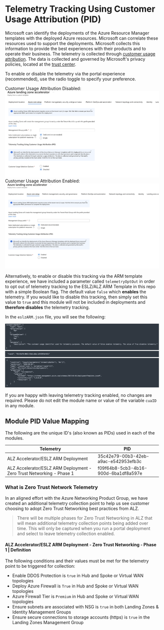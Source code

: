 # Telemetry Tracking Using Customer Usage Attribution (PID)

Microsoft can identify the deployments of the Azure Resource Manager templates with the deployed Azure resources. Microsoft can correlate these resources used to support the deployments. Microsoft collects this information to provide the best experiences with their products and to operate their business. The telemetry is collected through [customer usage attribution](https://docs.microsoft.com/azure/marketplace/azure-partner-customer-usage-attribution). The data is collected and governed by Microsoft's privacy policies, located at the [trust center](https://www.microsoft.com/trustcenter).

To enable or disable the telemetry via the portal experience (recommended), use the radio toggle to specify your preference.

Customer Usage Attribution Disabled:
![ESLZ ARM Template Telemetry Opt Out Toggle Control Disabled](./media/cua-portal-experience-disabled.jpg)
Customer Usage Attribution Enabled:
![ESLZ ARM Template Telemetry Opt Out Toggle Control Enabled](./media/cua-portal-experience-enabled.jpg)

Alternatively, to enable or disable this tracking via the ARM template experience, we have included a parameter called `telemetryOptOut` in order to opt out of telemetry tracking to the ESLZ/ALZ ARM Template in this repo with a simple Boolean flag. The default value `false` which **enables** the telemetry. If you would like to disable this tracking, then simply set this value to `true` and this module will not be included in deployments and **therefore disables** the telemetry tracking.

In the `eslzARM.json` file, you will see the following:

![ESLZ ARM Template parameter example](./media/cua-parameter.png)
![ESLZ ARM Template variable example](./media/cua-variable.png)
![ESLZ ARM Template resource example](./media/cua-resource.png)

If you are happy with leaving telemetry tracking enabled, no changes are required. Please do not edit the module name or value of the variable `cuaID` in any module.

## Module PID Value Mapping

The following are the unique ID's (also known as PIDs) used in each of the modules.

| Telemetry                                                                 | PID                                  |
| ------------------------------------------------------------------------- | ------------------------------------ |
| ALZ Accelerator/ESLZ ARM Deployment                                       | 35c42e79-00b3-42eb-a9ac-e542953efb3c |
| ALZ Accelerator/ESLZ ARM Deployment - Zero Trust Networking - Phase 1 | f09f64b8-5cb3-4b16-900d-6ba1df8a597e |

### What is Zero Trust Network Telemetry

In an aligned effort with the Azure Networking Product Group, we have created an additional telemetry collection point to help us see customer choosing to adopt Zero Trust Networking best practices from ALZ.

> There will be multiple phases for Zero Trust Networking in ALZ that will mean additional telemetry collection points being added over time. This will only be captured when you run a portal deployment and select to leave telemetry collection enabled.

#### ALZ Accelerator/ESLZ ARM Deployment - Zero Trust Networking - Phase 1 | Definition

The following conditions and their values must be met for the telemetry point to be triggered for collection:

- Enable DDOS Protection is `true` in Hub and Spoke or Virtual WAN topologies
- Deploy Azure Firewall is `True` in Hub and Spoke or Virtual WAN topologies
- Azure Firewall Tier is `Premium` in Hub and Spoke or Virtual WAN topologies
- Ensure subnets are associated with NSG is `true` in both Landing Zones & Identity Management Groups
- Ensure secure connections to storage accounts (https) is `true` in the Landing Zones Management Group

